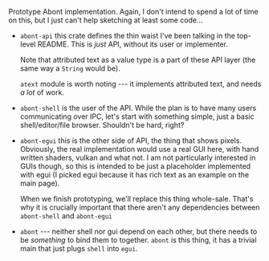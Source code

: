 Prototype Abont implementation. Again, I don't intend to spend a lot of time on this, but I just
can't help sketching at least some code...

* `abont-api` this crate defines the thin waist I've been talking in the top-level README. This is
  _just_ API, without its user or implementer.

  Note that attributed text as a value type is a part of these API layer (the same way a `String`
  would be).

  `atext` module is worth noting --- it implements attributed text, and needs _a lot_ of work.

* `abont-shell` is the user of the API. While the plan is to have many users communicating over IPC,
  let's start with something simple, just a basic shell/editor/file browser. Shouldn't be hard,
  right?

* `abont-egui` this is the other side of API, the thing that shows pixels. Obviously, the real
  implementation would use a real GUI here, with hand written shaders, vulkan and what not. I am not
  particularly interested in GUIs though, so this is intended to be just a placeholder implemented
  with egui (I picked egui because it has rich text as an example on the main page).

  When we finish prototyping, we'll replace this thing whole-sale. That's why it is crucially
  important that there aren't any dependencies between `abont-shell` and `abont-egui`

* `abont` --- neither shell nor gui depend on each other, but there needs to be _something_ to bind
  them to together. `abont` is this thing, it has a trivial main that just plugs `shell` into
  `egui`.
